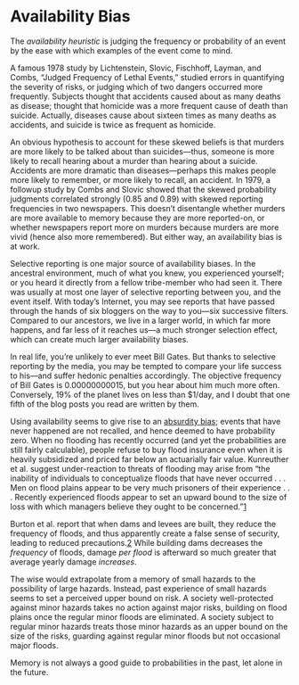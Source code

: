 # Availability Bias

The *availability heuristic* is judging the frequency or probability of an event by the ease with which examples of the event come to mind.

A famous 1978 study by Lichtenstein, Slovic, Fischhoff, Layman, and Combs, “Judged Frequency of Lethal Events,” studied errors in quantifying the severity of risks, or judging which of two dangers occurred more frequently. Subjects thought that accidents caused about as many deaths as disease; thought that homicide was a more frequent cause of death than suicide. Actually, diseases cause about sixteen times as many deaths as accidents, and suicide is twice as frequent as homicide.

An obvious hypothesis to account for these skewed beliefs is that murders are more likely to be talked about than suicides—thus, someone is more likely to recall hearing about a murder than hearing about a suicide. Accidents are more dramatic than diseases—perhaps this makes people more likely to remember, or more likely to recall, an accident. In 1979, a followup study by Combs and Slovic showed that the skewed probability judgments correlated strongly (0.85 and 0.89) with skewed reporting frequencies in two newspapers. This doesn’t disentangle whether murders are more available to memory because they are more reported-on, or whether newspapers report more on murders because murders are more vivid (hence also more remembered). But either way, an availability bias is at work.

Selective reporting is one major source of availability biases. In the ancestral environment, much of what you knew, you experienced yourself; or you heard it directly from a fellow tribe-member who had seen it. There was usually at most one layer of selective reporting between you, and the event itself. With today’s Internet, you may see reports that have passed through the hands of six bloggers on the way to you—six successive filters. Compared to our ancestors, we live in a larger world, in which far more happens, and far less of it reaches us—a much stronger selection effect, which can create much larger availability biases.

In real life, you’re unlikely to ever meet Bill Gates. But thanks to selective reporting by the media, you may be tempted to compare your life success to his—and suffer hedonic penalties accordingly. The objective frequency of Bill Gates is 0.00000000015, but you hear about him much more often. Conversely, 19% of the planet lives on less than $1/day, and I doubt that one fifth of the blog posts you read are written by them.

Using availability seems to give rise to an [absurdity bias](https://www.lesswrong.com/lw/j4/absurdity_heuristic_absurdity_bias/); events that have never happened are not recalled, and hence deemed to have probability zero. When no flooding has recently occurred (and yet the probabilities are still fairly calculable), people refuse to buy flood insurance even when it is heavily subsidized and priced far below an actuarially fair value. Kunreuther et al. suggest under-reaction to threats of flooding may arise from “the inability of individuals to conceptualize floods that have never occurred . . . Men on flood plains appear to be very much prisoners of their experience . . . Recently experienced floods appear to set an upward bound to the size of loss with which managers believe they ought to be concerned.”[1](https://www.lesswrong.com/s/5g5TkQTe9rmPS5vvM/p/R8cpqD3NA4rZxRdQ4#fn1x5)

Burton et al. report that when dams and levees are built, they reduce the frequency of floods, and thus apparently create a false sense of security, leading to reduced precautions.[2](https://www.lesswrong.com/s/5g5TkQTe9rmPS5vvM/p/R8cpqD3NA4rZxRdQ4#fn2x5) While building dams decreases the *frequency* of floods, damage *per flood* is afterward so much greater that average yearly damage *increases*.

The wise would extrapolate from a memory of small hazards to the possibility of large hazards. Instead, past experience of small hazards seems to set a perceived upper bound on risk. A society well-protected against minor hazards takes no action against major risks, building on flood plains once the regular minor floods are eliminated. A society subject to regular minor hazards treats those minor hazards as an upper bound on the size of the risks, guarding against regular minor floods but not occasional major floods.

Memory is not always a good guide to probabilities in the past, let alone in the future.